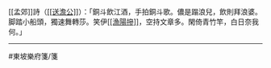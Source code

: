 [[孟郊]]詩（<u>[[送澹公]]</u>）：「銅斗飲江酒，手拍銅斗歌。儂是蹋浪兒，飲則拜浪婆。脚踏小船頭，獨速舞轉莎。笑伊<u>[[漁陽摻]]</u>，空持文章多。閑倚青竹竿，白日奈我何。」

---
#東坡樂府箋/箋